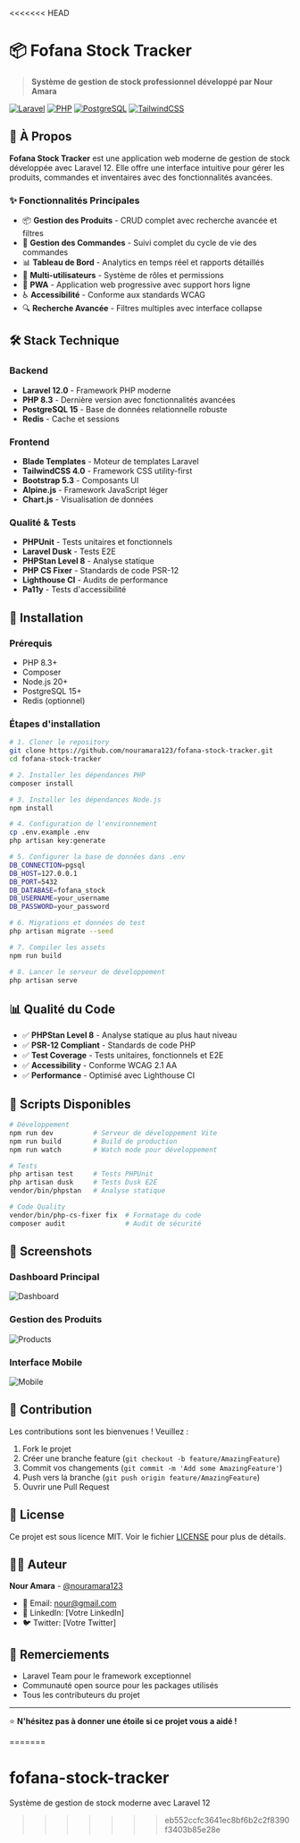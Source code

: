 <<<<<<< HEAD
# 📦 Fofana Stock Tracker

> **Système de gestion de stock professionnel développé par Nour Amara**

[![Laravel](https://img.shields.io/badge/Laravel-12.0-FF2D20?style=for-the-badge&logo=laravel&logoColor=white)](https://laravel.com)
[![PHP](https://img.shields.io/badge/PHP-8.3-777BB4?style=for-the-badge&logo=php&logoColor=white)](https://php.net)
[![PostgreSQL](https://img.shields.io/badge/PostgreSQL-15-336791?style=for-the-badge&logo=postgresql&logoColor=white)](https://postgresql.org)
[![TailwindCSS](https://img.shields.io/badge/Tailwind-4.0-38B2AC?style=for-the-badge&logo=tailwind-css&logoColor=white)](https://tailwindcss.com)

## 🎯 À Propos

**Fofana Stock Tracker** est une application web moderne de gestion de stock développée avec Laravel 12. Elle offre une interface intuitive pour gérer les produits, commandes et inventaires avec des fonctionnalités avancées.

### ✨ Fonctionnalités Principales

- 📦 **Gestion des Produits** - CRUD complet avec recherche avancée et filtres
- 🛒 **Gestion des Commandes** - Suivi complet du cycle de vie des commandes
- 📊 **Tableau de Bord** - Analytics en temps réel et rapports détaillés
- 👥 **Multi-utilisateurs** - Système de rôles et permissions
- 📱 **PWA** - Application web progressive avec support hors ligne
- ♿ **Accessibilité** - Conforme aux standards WCAG
- 🔍 **Recherche Avancée** - Filtres multiples avec interface collapse

## 🛠️ Stack Technique

### Backend
- **Laravel 12.0** - Framework PHP moderne
- **PHP 8.3** - Dernière version avec fonctionnalités avancées
- **PostgreSQL 15** - Base de données relationnelle robuste
- **Redis** - Cache et sessions

### Frontend
- **Blade Templates** - Moteur de templates Laravel
- **TailwindCSS 4.0** - Framework CSS utility-first
- **Bootstrap 5.3** - Composants UI
- **Alpine.js** - Framework JavaScript léger
- **Chart.js** - Visualisation de données

### Qualité & Tests
- **PHPUnit** - Tests unitaires et fonctionnels
- **Laravel Dusk** - Tests E2E
- **PHPStan Level 8** - Analyse statique
- **PHP CS Fixer** - Standards de code PSR-12
- **Lighthouse CI** - Audits de performance
- **Pa11y** - Tests d'accessibilité

## 🚀 Installation

### Prérequis
- PHP 8.3+
- Composer
- Node.js 20+
- PostgreSQL 15+
- Redis (optionnel)

### Étapes d'installation

```bash
# 1. Cloner le repository
git clone https://github.com/nouramara123/fofana-stock-tracker.git
cd fofana-stock-tracker

# 2. Installer les dépendances PHP
composer install

# 3. Installer les dépendances Node.js
npm install

# 4. Configuration de l'environnement
cp .env.example .env
php artisan key:generate

# 5. Configurer la base de données dans .env
DB_CONNECTION=pgsql
DB_HOST=127.0.0.1
DB_PORT=5432
DB_DATABASE=fofana_stock
DB_USERNAME=your_username
DB_PASSWORD=your_password

# 6. Migrations et données de test
php artisan migrate --seed

# 7. Compiler les assets
npm run build

# 8. Lancer le serveur de développement
php artisan serve
```

## 📊 Qualité du Code

- ✅ **PHPStan Level 8** - Analyse statique au plus haut niveau
- ✅ **PSR-12 Compliant** - Standards de code PHP
- ✅ **Test Coverage** - Tests unitaires, fonctionnels et E2E
- ✅ **Accessibility** - Conforme WCAG 2.1 AA
- ✅ **Performance** - Optimisé avec Lighthouse CI

## 🔧 Scripts Disponibles

```bash
# Développement
npm run dev          # Serveur de développement Vite
npm run build        # Build de production
npm run watch        # Watch mode pour développement

# Tests
php artisan test     # Tests PHPUnit
php artisan dusk     # Tests Dusk E2E
vendor/bin/phpstan   # Analyse statique

# Code Quality
vendor/bin/php-cs-fixer fix  # Formatage du code
composer audit               # Audit de sécurité
```

## 📸 Screenshots

### Dashboard Principal
![Dashboard](docs/screenshots/dashboard.png)

### Gestion des Produits
![Products](docs/screenshots/products.png)

### Interface Mobile
![Mobile](docs/screenshots/mobile.png)

## 🤝 Contribution

Les contributions sont les bienvenues ! Veuillez :

1. Fork le projet
2. Créer une branche feature (`git checkout -b feature/AmazingFeature`)
3. Commit vos changements (`git commit -m 'Add some AmazingFeature'`)
4. Push vers la branche (`git push origin feature/AmazingFeature`)
5. Ouvrir une Pull Request

## 📄 License

Ce projet est sous licence MIT. Voir le fichier [LICENSE](LICENSE) pour plus de détails.

## 👨‍💻 Auteur

**Nour Amara** - [@nouramara123](https://github.com/nouramara123)

- 📧 Email: nour@gmail.com
- 💼 LinkedIn: [Votre LinkedIn]
- 🐦 Twitter: [Votre Twitter]

## 🙏 Remerciements

- Laravel Team pour le framework exceptionnel
- Communauté open source pour les packages utilisés
- Tous les contributeurs du projet

---

⭐ **N'hésitez pas à donner une étoile si ce projet vous a aidé !**



=======
# fofana-stock-tracker
Système de gestion de stock moderne avec Laravel 12
>>>>>>> eb552ccfc3641ec8bf6b2c2f8390f3403b85e28e
